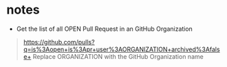 # notes

- Get the list of all OPEN Pull Request in an GitHub Organization
> https://github.com/pulls?q=is%3Aopen+is%3Apr+user%3AORGANIZATION+archived%3Afalse+
Replace ORGANIZATION with the GitHub Organization name
